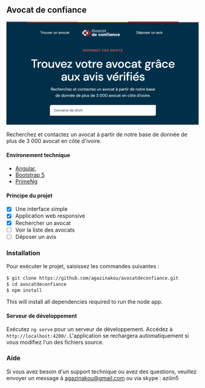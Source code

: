 ## Avocat de confiance

![Screen](screen.png)

Recherchez et contactez un avocat à partir de notre base de donnée de plus de 3 000 avocat en côte d'ivoire. 
#### Environement technique
- [Angular](https://angular.io/), 
- [Bootstrap 5](https://getbootstrap.com/) 
- [PrimeNg](https://primefaces.org/primeng/)

#### Principe du projet

- [x] Une interface simple
- [x] Application web responsive
- [x] Rechercher un avocat
- [ ] Voir la liste des avocats
- [ ] Déposer un avis

### Installation
Pour exécuter le projet, saisissez les commandes suivantes :
``` 
$ git clone https://github.com/agazinakou/avocatdeconfiance.git
$ cd avocatdeconfiance
$ npm install 
```

This will install all dependencies required to run the node app.

#### Serveur de développement
Exécutez `ng serve` pour un serveur de développement. Accédez à `http://localhost:4200/`. L'application se rechargera automatiquement si vous modifiez l'un des fichiers source.

### Aide
Si vous avez besoin d'un support technique ou avez des questions, veuillez envoyer un message à agazinakou@gmail.com ou via skype : aziiin5
